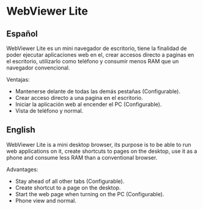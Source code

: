 # **WebViewer Lite**
## **Español**
WebViewer Lite es un mini navegador de escritorio, tiene la finalidad de poder ejecutar aplicaciones web en el, crear accesos directo a paginas en el escritorio, utilizarlo como teléfono y consumir menos RAM que un navegador convencional.

Ventajas:
- Mantenerse delante de todas las demás pestañas (Configurable).
- Crear acceso directo a una pagina en el escritorio.
- Iniciar la aplicación web al encender el PC (Configurable).
- Vista de teléfono y normal.

## **English**
WebViewer Lite is a mini desktop browser, its purpose is to be able to run web applications on it, create shortcuts to pages on the desktop, use it as a phone and consume less RAM than a conventional browser.

Advantages:
- Stay ahead of all other tabs (Configurable).
- Create shortcut to a page on the desktop.
- Start the web page when turning on the PC (Configurable).
- Phone view and normal.
